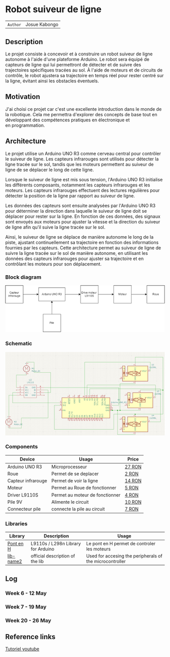 # Robot suiveur de ligne 

| | |
|-|-|
|`Author` | Josue Kabongo

## Description 
Le projet consiste à concevoir et à construire un robot suiveur de ligne autonome à l'aide d'une plateforme Arduino. Le robot sera équipé de capteurs de ligne qui lui permettront de détecter et de suivre des trajectoires spécifiques tracées au sol. À l'aide de moteurs et de circuits de contrôle, le robot ajustera sa trajectoire en temps réel pour rester centré sur la ligne, évitant ainsi les obstacles éventuels.

## Motivation
J'ai choisi ce projet car c'est une excellente introduction dans le monde de la robotique. Cela me permettra d'explorer des concepts de base tout en développant des compétences pratiques en électronique et en programmation.

## Architecture
Le projet utilise un Arduino UNO R3 comme cerveau central pour contrôler le suiveur de ligne. Les capteurs infrarouges sont utilisés pour détecter la ligne tracée sur le sol, tandis que les moteurs permettent au suiveur de ligne de se déplacer le long de cette ligne.

Lorsque le suiveur de ligne est mis sous tension, l'Arduino UNO R3 initialise les différents composants, notamment les capteurs infrarouges et les moteurs. Les capteurs infrarouges effectuent des lectures régulières pour détecter la position de la ligne par rapport au suiveur de ligne.

Les données des capteurs sont ensuite analysées par l'Arduino UNO R3 pour déterminer la direction dans laquelle le suiveur de ligne doit se déplacer pour rester sur la ligne. En fonction de ces données, des signaux sont envoyés aux moteurs pour ajuster la vitesse et la direction du suiveur de ligne afin qu'il suive la ligne tracée sur le sol.

Ainsi, le suiveur de ligne se déplace de manière autonome le long de la piste, ajustant continuellement sa trajectoire en fonction des informations fournies par les capteurs. Cette architecture permet au suiveur de ligne de suivre la ligne tracée sur le sol de manière autonome, en utilisant les données des capteurs infrarouges pour ajuster sa trajectoire et en contrôlant les moteurs pour son déplacement.


### Block diagram

<!-- Make sure the path to the picture is correct -->
![Diagram](Robot-ligne.png)

### Schematic

![Schematic](Schema-robot-1.png)

### Components


<!-- This is just an example, fill in with your actual components -->

| Device | Usage | Price |
|--------|--------|-------|
| Arduino UNO R3 | Microprocesseur | [27 RON](https://www.emag.ro/placa-de-dezvoltare-compatibila-uno-r3-ch340-cl20/pd/D60C5JBBM/?ref=cart_item) |
| Roue | Permet de se deplacer | [2 RON](https://www.optimusdigital.ro/ro/mecanica-roti/358-roata-de-38-mm-pentru-ax-de-2-mm.html) |
|Capteur infrarouge| Permet de voir la ligne | [14 RON](https://www.optimusdigital.ro/ro/senzori-altele/1266-bara-cu-3-senzori-de-linie.html) |
| Moteur | Permet au Roue de fonctionner | [5 RON](https://www.optimusdigital.ro/ro/motoare-motoare-fara-reductor/362-motor-biaxial-130-15140.html) |
| Driver L9110S | Permet au moteur de fonctionner | [4 RON](https://www.optimusdigital.ro/ro/drivere-de-motoare-cu-perii/480-driver-de-motoare-l9110s.html) |
|Pile 9V| Alimente le circuit | [10 RON](https://www.emag.ro/baterie-philips-ultra-alkaline-9v-1-buc-6lr61e1b-10/pd/DVS1LKBBM/) |
|Connecteur pile | connecte la pile au circuit | [7 RON](https://www.emag.ro/conector-baterie-ajmaker-9-v-140-mm-multicolor-z000572/pd/DZNQLHYBM/?X-Search-Id=dab19345a2da85127514&X-Product-Id=168453902&X-Search-Page=1&X-Search-Position=21&X-Section=search&X-MB=0&X-Search-Action=view)
### Libraries

<!-- This is just an example, fill in the table with your actual components -->

| Library | Description | Usage |
|---------|-------------|-------|
| [Pont en H](https://github.com/FalconLee1011/L9110s-Library-for-Arduino) | L9110s / L298n Library for Arduino  | Le pont en H permet de controler les moteurs |
| [lib-name2](link-to-lib) | official description of the lib | Used for accesing the peripherals of the microcontroller  |

## Log

<!-- write every week your progress here -->

### Week 6 - 12 May

### Week 7 - 19 May

### Week 20 - 26 May


## Reference links

<!-- Fill in with appropriate links and link titles -->

[Tutoriel youtube](https://youtu.be/t7k9D1jDEtk?si=-1EpZR00yzr7ao1Y)
